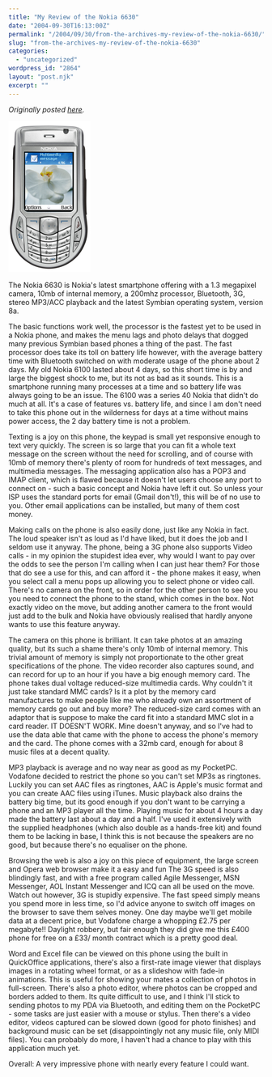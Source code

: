 ```yaml
---
title: "My Review of the Nokia 6630"
date: "2004-09-30T16:13:00Z"
permalink: "/2004/09/30/from-the-archives-my-review-of-the-nokia-6630/"
slug: "from-the-archives-my-review-of-the-nokia-6630"
categories:
  - "uncategorized"
wordpress_id: "2864"
layout: "post.njk"
excerpt: ""
---
```


_Originally posted [here](https://web.archive.org/web/20060504060032/http://www.imarc.co.uk:80/2006/nokia_6630review.html)._

![](/wp-content/uploads/2024/04/nokia-6630-593.png?w=162)

The Nokia 6630 is Nokia's latest smartphone offering with a 1.3 megapixel camera, 10mb of internal memory, a 200mhz processor, Bluetooth, 3G, stereo MP3/ACC playback and the latest Symbian operating system, version 8a.

The basic functions work well, the processor is the fastest yet to be used in a Nokia phone, and makes the menu lags and photo delays that dogged many previous Symbian based phones a thing of the past. The fast processor does take its toll on battery life however, with the average battery time with Bluetooth switched on with moderate usage of the phone about 2 days. My old Nokia 6100 lasted about 4 days, so this short time is by and large the biggest shock to me, but its not as bad as it sounds. This is a smartphone running many processes at a time and so battery life was always going to be an issue. The 6100 was a series 40 Nokia that didn't do much at all. It's a case of features vs. battery life, and since I am don't need to take this phone out in the wilderness for days at a time without mains power access, the 2 day battery time is not a problem.

Texting is a joy on this phone, the keypad is small yet responsive enough to text very quickly. The screen is so large that you can fit a whole text message on the screen without the need for scrolling, and of course with 10mb of memory there's plenty of room for hundreds of text messages, and multimedia messages. The messaging application also has a POP3 and IMAP client, which is flawed because it doesn't let users choose any port to connect on - such a basic concept and Nokia have left it out. So unless your ISP uses the standard ports for email (Gmail don't!), this will be of no use to you. Other email applications can be installed, but many of them cost money.

Making calls on the phone is also easily done, just like any Nokia in fact. The loud speaker isn't as loud as I'd have liked, but it does the job and I seldom use it anyway. The phone, being a 3G phone also supports Video calls - in my opinion the stupidest idea ever, why would I want to pay over the odds to see the person I'm calling when I can just hear them? For those that do see a use for this, and can afford it - the phone makes it easy, when you select call a menu pops up allowing you to select phone or video call. There's no camera on the front, so in order for the other person to see you you need to connect the phone to the stand, which comes in the box. Not exactly video on the move, but adding another camera to the front would just add to the bulk and Nokia have obviously realised that hardly anyone wants to use this feature anyway.

The camera on this phone is brilliant. It can take photos at an amazing quality, but its such a shame there's only 10mb of internal memory. This trivial amount of memory is simply not proportionate to the other great specifications of the phone. The video recorder also captures sound, and can record for up to an hour if you have a big enough memory card. The phone takes dual voltage reduced-size multimedia cards. Why couldn't it just take standard MMC cards? Is it a plot by the memory card manufactures to make people like me who already own an assortment of memory cards go out and buy more? The reduced-size card comes with an adaptor that is suppose to make the card fit into a standard MMC slot in a card reader. IT DOESN'T WORK. Mine doesn't anyway, and so I've had to use the data able that came with the phone to access the phone's memory and the card. The phone comes with a 32mb card, enough for about 8 music files at a decent quality.

MP3 playback is average and no way near as good as my PocketPC. Vodafone decided to restrict the phone so you can't set MP3s as ringtones. Luckily you can set AAC files as ringtones, AAC is Apple's music format and you can create AAC files using iTunes. Music playback also drains the battery big time, but its good enough if you don't want to be carrying a phone and an MP3 player all the time. Playing music for about 4 hours a day made the battery last about a day and a half. I've used it extensively with the supplied headphones (which also double as a hands-free kit) and found them to be lacking in base, I think this is not because the speakers are no good, but because there's no equaliser on the phone.

Browsing the web is also a joy on this piece of equipment, the large screen and Opera web browser make it a easy and fun The 3G speed is also blindingly fast, and with a free program called Agile Messenger, MSN Messenger, AOL Instant Messenger and ICQ can all be used on the move. Watch out however, 3G is stupidly expensive. The fast speed simply means you spend more in less time, so I'd advice anyone to switch off images on the browser to save them selves money. One day maybe we'll get mobile data at a decent price, but Vodafone charge a whopping £2.75 per megabyte!! Daylight robbery, but fair enough they did give me this £400 phone for free on a £33/ month contract which is a pretty good deal.

Word and Excel file can be viewed on this phone using the built in QuickOffice applications, there's also a first-rate image viewer that displays images in a rotating wheel format, or as a slideshow with fade-in animations. This is useful for showing your mates a collection of photos in full-screen. There's also a photo editor, where photos can be cropped and borders added to them. Its quite difficult to use, and I think I'll stick to sending photos to my PDA via Bluetooth, and editing them on the PocketPC - some tasks are just easier with a mouse or stylus. Then there's a video editor, videos captured can be slowed down (good for photo finishes) and background music can be set (disappointingly not any music file, only MIDI files). You can probably do more, I haven't had a chance to play with this application much yet.

Overall: A very impressive phone with nearly every feature I could want.
